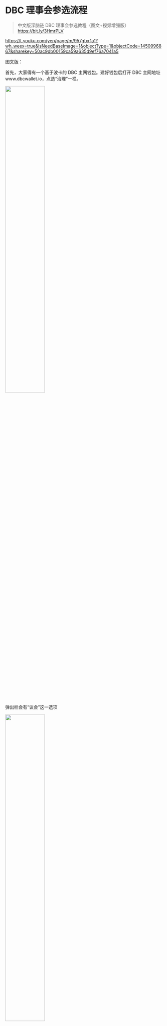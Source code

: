 # DBC 理事会参选流程

> 中文版深脑链 DBC 理事会参选教程（图文+视频增强版）
> https://bit.ly/3HmrPLV

https://t.youku.com/yep/page/m/957gtxr1a1?wh_weex=true&isNeedBaseImage=1&objectType=1&objectCode=1450996867&sharekey=50ac9db00159ca59a635d9ef76a7041a5

图文版：

首先，大家得有一个基于波卡的 DBC 主网钱包。建好钱包后打开 DBC 主网地址www.dbcwallet.io，点选“治理”一栏。

<img src="./assets/dbc-democracy.assets/1.png" width="50%" height="50%">

弹出栏会有“议会”这一选项

<img src="./assets/dbc-democracy.assets/2.png" width="50%" height="50%">

点进去，就是当前议会竞选状态概览

<img src="./assets/dbc-democracy.assets/3.png" width="50%" height="50%">

“座位” — — 当前被选上的理事会成员

“runners up” — — 暂时被刷下来的参选者（亚军）

“候选人” — — 提交了候选人后暂时没进入前 20 的参选者

<img src="./assets/dbc-democracy.assets/4.png" width="50%" height="50%">

页面右上角分别是“投票”和“提交候选人”

如果你想竞选理事会则进入“提交候选人”；如果只想投票就进入“投票”

一、接下来我们先看“投票”

<img src="./assets/dbc-democracy.assets/5.png" width="50%" height="50%">

点进去可以看到自己账户余额

选好心仪的候选人后，在“投票值”处输入自己想投票的数量

1 个 DBC 算 1 票，注意，少于 1 个 DBC 的投票是不会成功的

<img src="./assets/dbc-democracy.assets/6.png" width="50%" height="50%">

确定好后签名提交、输密码确认就可以了

二、接下来看“提交候选人”

<img src="./assets/dbc-democracy.assets/7.png" width="50%" height="50%">

进入后选择自己想要参与竞选的账户

“候选资格绑定”处默认绑定 0.1DBC 就可以获得竞选资格

点选提交等链上确认后，我们就可以回到“投票”步骤给自己投票了

投票的方式是给特定账户打入保证金，

保证金越多，胜率越大

当然如果你社区威望高、拉票能力强，发动大家投你也是可以的

— — 以上就是参与竞选理事会的全部攻略了，值得一提的是：

无论是投票和竞选，质押的保证金都无需从节点质押中解押，

收益、竞选两不误！

— — — — — — — — — — — — — — — — — — — — — — — — — —

DBC 主网完全切换成波卡后，推进社区民主治理就成了当前的大事

DBC 基金会每月注入 425 万链上资金池，全部作为治理基金供社区运用。

每位 DBC 社区成员，都可以申请治理基金来做一些对社区生态发展有利的事，经理事会投票同意后即可获得资金。

